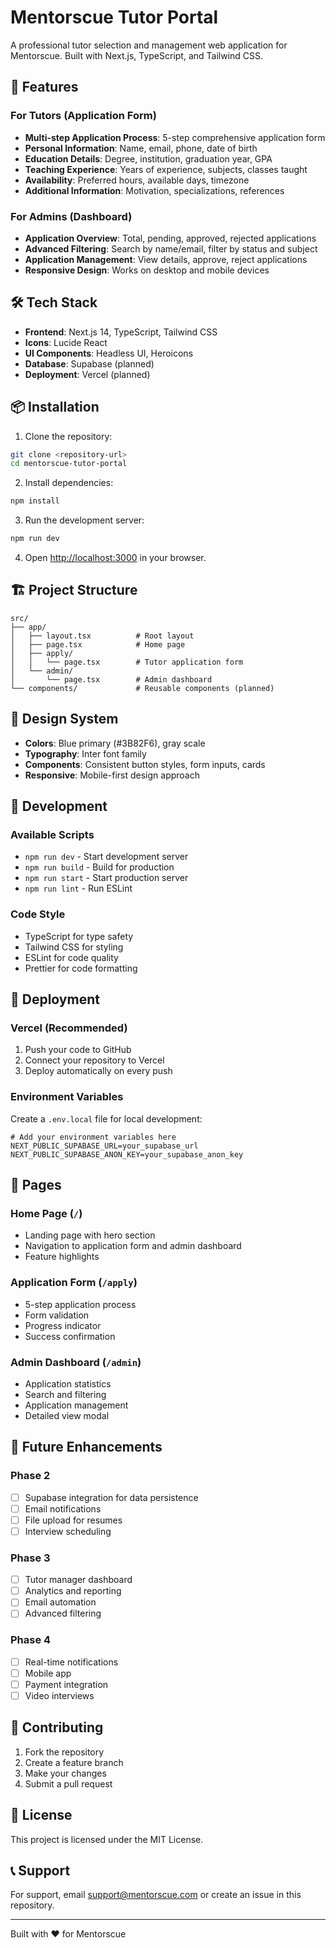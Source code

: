 # Mentorscue Tutor Portal

A professional tutor selection and management web application for Mentorscue. Built with Next.js, TypeScript, and Tailwind CSS.

## 🚀 Features

### For Tutors (Application Form)
- **Multi-step Application Process**: 5-step comprehensive application form
- **Personal Information**: Name, email, phone, date of birth
- **Education Details**: Degree, institution, graduation year, GPA
- **Teaching Experience**: Years of experience, subjects, classes taught
- **Availability**: Preferred hours, available days, timezone
- **Additional Information**: Motivation, specializations, references

### For Admins (Dashboard)
- **Application Overview**: Total, pending, approved, rejected applications
- **Advanced Filtering**: Search by name/email, filter by status and subject
- **Application Management**: View details, approve, reject applications
- **Responsive Design**: Works on desktop and mobile devices

## 🛠️ Tech Stack

- **Frontend**: Next.js 14, TypeScript, Tailwind CSS
- **Icons**: Lucide React
- **UI Components**: Headless UI, Heroicons
- **Database**: Supabase (planned)
- **Deployment**: Vercel (planned)

## 📦 Installation

1. Clone the repository:
```bash
git clone <repository-url>
cd mentorscue-tutor-portal
```

2. Install dependencies:
```bash
npm install
```

3. Run the development server:
```bash
npm run dev
```

4. Open [http://localhost:3000](http://localhost:3000) in your browser.

## 🏗️ Project Structure

```
src/
├── app/
│   ├── layout.tsx          # Root layout
│   ├── page.tsx            # Home page
│   ├── apply/
│   │   └── page.tsx        # Tutor application form
│   └── admin/
│       └── page.tsx        # Admin dashboard
└── components/             # Reusable components (planned)
```

## 🎨 Design System

- **Colors**: Blue primary (#3B82F6), gray scale
- **Typography**: Inter font family
- **Components**: Consistent button styles, form inputs, cards
- **Responsive**: Mobile-first design approach

## 🔧 Development

### Available Scripts

- `npm run dev` - Start development server
- `npm run build` - Build for production
- `npm run start` - Start production server
- `npm run lint` - Run ESLint

### Code Style

- TypeScript for type safety
- Tailwind CSS for styling
- ESLint for code quality
- Prettier for code formatting

## 🚀 Deployment

### Vercel (Recommended)

1. Push your code to GitHub
2. Connect your repository to Vercel
3. Deploy automatically on every push

### Environment Variables

Create a `.env.local` file for local development:

```env
# Add your environment variables here
NEXT_PUBLIC_SUPABASE_URL=your_supabase_url
NEXT_PUBLIC_SUPABASE_ANON_KEY=your_supabase_anon_key
```

## 📱 Pages

### Home Page (`/`)
- Landing page with hero section
- Navigation to application form and admin dashboard
- Feature highlights

### Application Form (`/apply`)
- 5-step application process
- Form validation
- Progress indicator
- Success confirmation

### Admin Dashboard (`/admin`)
- Application statistics
- Search and filtering
- Application management
- Detailed view modal

## 🔮 Future Enhancements

### Phase 2
- [ ] Supabase integration for data persistence
- [ ] Email notifications
- [ ] File upload for resumes
- [ ] Interview scheduling

### Phase 3
- [ ] Tutor manager dashboard
- [ ] Analytics and reporting
- [ ] Email automation
- [ ] Advanced filtering

### Phase 4
- [ ] Real-time notifications
- [ ] Mobile app
- [ ] Payment integration
- [ ] Video interviews

## 🤝 Contributing

1. Fork the repository
2. Create a feature branch
3. Make your changes
4. Submit a pull request

## 📄 License

This project is licensed under the MIT License.

## 📞 Support

For support, email support@mentorscue.com or create an issue in this repository.

---

Built with ❤️ for Mentorscue

